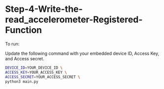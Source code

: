 # Step-4-Write-the-read_accelerometer-Registered-Function

To run:

Update the following command with your embedded device ID, Access Key, and Access secret.

```bash
DEVICE_ID=YOUR_DEVICE_ID \
ACCESS_KEY=YOUR_ACCESS_KEY \
ACCESS_SECRET=YOUR_ACCESS_SECRET \
python3 main.py
```
